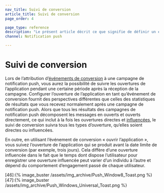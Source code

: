 ```yaml
---
nav_title: Suivi de conversion
article_title: Suivi de conversion
page_order: 4

page_type: reference
description: "Le présent article décrit ce que signifie de définir un événement de conversion pour une campagne de notification push sur « ouvrir l’application »."
channel: Notification push

---
```


# Suivi de conversion

Lors de l’attribution d’[événements de conversion][34] à une campagne de notification push, vous aurez la possibilité de suivre les ouvertures de l’application pendant une certaine période après la réception de la campagne. Configurer l’ouverture de l’application en tant qu’événement de conversion fournit des perspectives différentes que celles des statistiques de résultats que vous recevez normalement après une campagne de notification push. Alors que tous les résultats des campagnes de notification push décomposent les messages en ouverts et ouverts directement, ce qui inclut à la fois les ouvertures directes et [influencées][35], le suivi de conversion suivra tous les types d’ouverture, qu’elles soient directes ou influencées.

En outre, en utilisant l’événement de conversion « ouvrir l’application », vous suivez l’ouverture de l’application qui se produit avant la date limite de conversion (par exemple, trois jours). Cela diffère d’une ouverture influencée dans le fait que le temps dont dispose l’utilisateur pour enregistrer une ouverture influencée peut varier d’un individu à l’autre et dépend du comportement d’engagement passé de chaque utilisateur.


[34]: {{site.baseurl}}/user_guide/engagement_tools/campaigns/testing_and_more/conversion_events/#conversion-events
[35]: {{site.baseurl}}/user_guide/data_and_analytics/tracking/influenced_opens/#influenced-opens
[46]:{% image_buster /assets/img_archive/Push_Window8_Toast.png %}
[47]:{% image_buster /assets/img_archive/Push_Windows_Universal_Toast.png %}